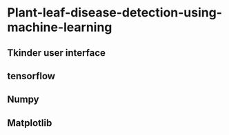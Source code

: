 # Plant-leaf-disease-detection-using-machine-learning
 ## Tkinder user interface
 ## tensorflow
 ## Numpy
 ## Matplotlib
 
